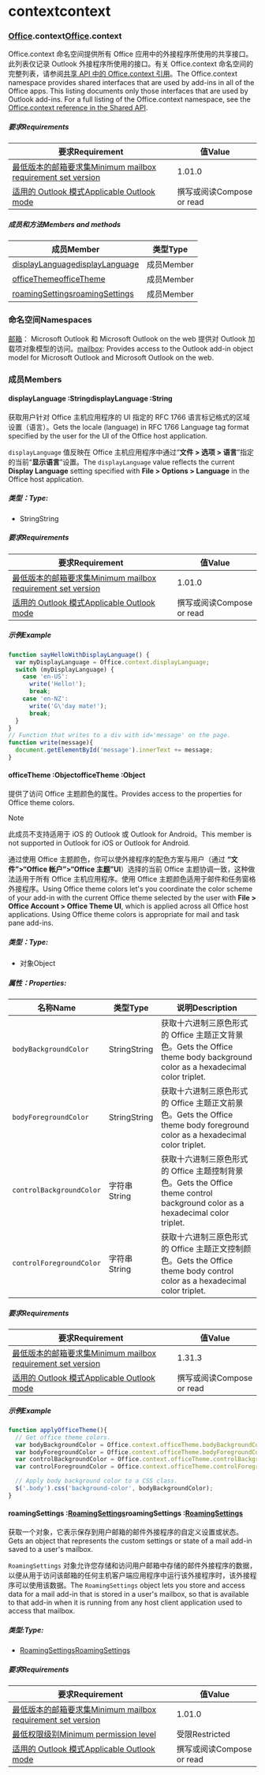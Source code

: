 
# <a name="context"></a><span data-ttu-id="30840-101">context</span><span class="sxs-lookup"><span data-stu-id="30840-101">context</span></span>

### <a name="officeofficemdcontext"></a><span data-ttu-id="30840-102">[Office](Office.md).context</span><span class="sxs-lookup"><span data-stu-id="30840-102">[Office](Office.md).context</span></span>

<span data-ttu-id="30840-p101">Office.context 命名空间提供所有 Office 应用中的外接程序所使用的共享接口。此列表仅记录 Outlook 外接程序所使用的接口。有关 Office.context 命名空间的完整列表，请参阅[共享 API 中的 Office.context 引用](/javascript/api/office/office.context)。</span><span class="sxs-lookup"><span data-stu-id="30840-p101">The Office.context namespace provides shared interfaces that are used by add-ins in all of the Office apps. This listing documents only those interfaces that are used by Outlook add-ins. For a full listing of the Office.context namespace, see the [Office.context reference in the Shared API](/javascript/api/office/office.context).</span></span>

##### <a name="requirements"></a><span data-ttu-id="30840-105">要求</span><span class="sxs-lookup"><span data-stu-id="30840-105">Requirements</span></span>

|<span data-ttu-id="30840-106">要求</span><span class="sxs-lookup"><span data-stu-id="30840-106">Requirement</span></span>| <span data-ttu-id="30840-107">值</span><span class="sxs-lookup"><span data-stu-id="30840-107">Value</span></span>|
|---|---|
|[<span data-ttu-id="30840-108">最低版本的邮箱要求集</span><span class="sxs-lookup"><span data-stu-id="30840-108">Minimum mailbox requirement set version</span></span>](/javascript/office/requirement-sets/outlook-api-requirement-sets)| <span data-ttu-id="30840-109">1.0</span><span class="sxs-lookup"><span data-stu-id="30840-109">1.0</span></span>|
|[<span data-ttu-id="30840-110">适用的 Outlook 模式</span><span class="sxs-lookup"><span data-stu-id="30840-110">Applicable Outlook mode</span></span>](https://docs.microsoft.com/outlook/add-ins/#extension-points)| <span data-ttu-id="30840-111">撰写或阅读</span><span class="sxs-lookup"><span data-stu-id="30840-111">Compose or read</span></span>|

##### <a name="members-and-methods"></a><span data-ttu-id="30840-112">成员和方法</span><span class="sxs-lookup"><span data-stu-id="30840-112">Members and methods</span></span>

| <span data-ttu-id="30840-113">成员</span><span class="sxs-lookup"><span data-stu-id="30840-113">Member</span></span> | <span data-ttu-id="30840-114">类型</span><span class="sxs-lookup"><span data-stu-id="30840-114">Type</span></span> |
|--------|------|
| [<span data-ttu-id="30840-115">displayLanguage</span><span class="sxs-lookup"><span data-stu-id="30840-115">displayLanguage</span></span>](#displaylanguage-string) | <span data-ttu-id="30840-116">成员</span><span class="sxs-lookup"><span data-stu-id="30840-116">Member</span></span> |
| [<span data-ttu-id="30840-117">officeTheme</span><span class="sxs-lookup"><span data-stu-id="30840-117">officeTheme</span></span>](#officetheme-object) | <span data-ttu-id="30840-118">成员</span><span class="sxs-lookup"><span data-stu-id="30840-118">Member</span></span> |
| [<span data-ttu-id="30840-119">roamingSettings</span><span class="sxs-lookup"><span data-stu-id="30840-119">roamingSettings</span></span>](#roamingsettings-roamingsettingsjavascriptapioutlookofficeroamingsettings) | <span data-ttu-id="30840-120">成员</span><span class="sxs-lookup"><span data-stu-id="30840-120">Member</span></span> |

### <a name="namespaces"></a><span data-ttu-id="30840-121">命名空间</span><span class="sxs-lookup"><span data-stu-id="30840-121">Namespaces</span></span>

<span data-ttu-id="30840-122">[邮箱](office.context.mailbox.md)： Microsoft Outlook 和 Microsoft Outlook on the web 提供对 Outlook 加载项对象模型的访问。</span><span class="sxs-lookup"><span data-stu-id="30840-122">[mailbox](office.context.mailbox.md): Provides access to the Outlook add-in object model for Microsoft Outlook and Microsoft Outlook on the web.</span></span>

### <a name="members"></a><span data-ttu-id="30840-123">成员</span><span class="sxs-lookup"><span data-stu-id="30840-123">Members</span></span>

####  <a name="displaylanguage-string"></a><span data-ttu-id="30840-124">displayLanguage :String</span><span class="sxs-lookup"><span data-stu-id="30840-124">displayLanguage :String</span></span>

<span data-ttu-id="30840-125">获取用户针对 Office 主机应用程序的 UI 指定的 RFC 1766 语言标记格式的区域设置（语言）。</span><span class="sxs-lookup"><span data-stu-id="30840-125">Gets the locale (language) in RFC 1766 Language tag format specified by the user for the UI of the Office host application.</span></span>

<span data-ttu-id="30840-126">`displayLanguage` 值反映在 Office 主机应用程序中通过“**文件 > 选项 > 语言**”指定的当前“**显示语言**”设置。</span><span class="sxs-lookup"><span data-stu-id="30840-126">The `displayLanguage` value reflects the current **Display Language** setting specified with **File > Options > Language** in the Office host application.</span></span>

##### <a name="type"></a><span data-ttu-id="30840-127">类型：</span><span class="sxs-lookup"><span data-stu-id="30840-127">Type:</span></span>

*   <span data-ttu-id="30840-128">String</span><span class="sxs-lookup"><span data-stu-id="30840-128">String</span></span>

##### <a name="requirements"></a><span data-ttu-id="30840-129">要求</span><span class="sxs-lookup"><span data-stu-id="30840-129">Requirements</span></span>

|<span data-ttu-id="30840-130">要求</span><span class="sxs-lookup"><span data-stu-id="30840-130">Requirement</span></span>| <span data-ttu-id="30840-131">值</span><span class="sxs-lookup"><span data-stu-id="30840-131">Value</span></span>|
|---|---|
|[<span data-ttu-id="30840-132">最低版本的邮箱要求集</span><span class="sxs-lookup"><span data-stu-id="30840-132">Minimum mailbox requirement set version</span></span>](/javascript/office/requirement-sets/outlook-api-requirement-sets)| <span data-ttu-id="30840-133">1.0</span><span class="sxs-lookup"><span data-stu-id="30840-133">1.0</span></span>|
|[<span data-ttu-id="30840-134">适用的 Outlook 模式</span><span class="sxs-lookup"><span data-stu-id="30840-134">Applicable Outlook mode</span></span>](https://docs.microsoft.com/outlook/add-ins/#extension-points)| <span data-ttu-id="30840-135">撰写或阅读</span><span class="sxs-lookup"><span data-stu-id="30840-135">Compose or read</span></span>|

##### <a name="example"></a><span data-ttu-id="30840-136">示例</span><span class="sxs-lookup"><span data-stu-id="30840-136">Example</span></span>

```js
function sayHelloWithDisplayLanguage() {
  var myDisplayLanguage = Office.context.displayLanguage;
  switch (myDisplayLanguage) {
    case 'en-US':
      write('Hello!');
      break;
    case 'en-NZ':
      write('G\'day mate!');
      break;
  }
}
// Function that writes to a div with id='message' on the page.
function write(message){
  document.getElementById('message').innerText += message;
}
```

####  <a name="officetheme-object"></a><span data-ttu-id="30840-137">officeTheme :Object</span><span class="sxs-lookup"><span data-stu-id="30840-137">officeTheme :Object</span></span>

<span data-ttu-id="30840-138">提供了访问 Office 主题颜色的属性。</span><span class="sxs-lookup"><span data-stu-id="30840-138">Provides access to the properties for Office theme colors.</span></span>

> [!NOTE]
> <span data-ttu-id="30840-139">此成员不支持适用于 iOS 的 Outlook 或 Outlook for Android。</span><span class="sxs-lookup"><span data-stu-id="30840-139">This member is not supported in Outlook for iOS or Outlook for Android.</span></span>

<span data-ttu-id="30840-p102">通过使用 Office 主题颜色，你可以使外接程序的配色方案与用户（通过 **“文件”>“Office 帐户”>“Office 主题”UI**）选择的当前 Office 主题协调一致，这种做法适用于所有 Office 主机应用程序。使用 Office 主题颜色适用于邮件和任务窗格外接程序。</span><span class="sxs-lookup"><span data-stu-id="30840-p102">Using Office theme colors let's you coordinate the color scheme of your add-in with the current Office theme selected by the user with **File > Office Account > Office Theme UI**, which is applied across all Office host applications. Using Office theme colors is appropriate for mail and task pane add-ins.</span></span>

##### <a name="type"></a><span data-ttu-id="30840-142">类型：</span><span class="sxs-lookup"><span data-stu-id="30840-142">Type:</span></span>

*   <span data-ttu-id="30840-143">对象</span><span class="sxs-lookup"><span data-stu-id="30840-143">Object</span></span>

##### <a name="properties"></a><span data-ttu-id="30840-144">属性：</span><span class="sxs-lookup"><span data-stu-id="30840-144">Properties:</span></span>

|<span data-ttu-id="30840-145">名称</span><span class="sxs-lookup"><span data-stu-id="30840-145">Name</span></span>| <span data-ttu-id="30840-146">类型</span><span class="sxs-lookup"><span data-stu-id="30840-146">Type</span></span>| <span data-ttu-id="30840-147">说明</span><span class="sxs-lookup"><span data-stu-id="30840-147">Description</span></span>|
|---|---|---|
|`bodyBackgroundColor`| <span data-ttu-id="30840-148">String</span><span class="sxs-lookup"><span data-stu-id="30840-148">String</span></span>|<span data-ttu-id="30840-149">获取十六进制三原色形式的 Office 主题正文背景色。</span><span class="sxs-lookup"><span data-stu-id="30840-149">Gets the Office theme body background color as a hexadecimal color triplet.</span></span>|
|`bodyForegroundColor`| <span data-ttu-id="30840-150">String</span><span class="sxs-lookup"><span data-stu-id="30840-150">String</span></span>|<span data-ttu-id="30840-151">获取十六进制三原色形式的 Office 主题正文前景色。</span><span class="sxs-lookup"><span data-stu-id="30840-151">Gets the Office theme body foreground color as a hexadecimal color triplet.</span></span>|
|`controlBackgroundColor`| <span data-ttu-id="30840-152">字符串</span><span class="sxs-lookup"><span data-stu-id="30840-152">String</span></span>|<span data-ttu-id="30840-153">获取十六进制三原色形式的 Office 主题控制背景色。</span><span class="sxs-lookup"><span data-stu-id="30840-153">Gets the Office theme control background color as a hexadecimal color triplet.</span></span>|
|`controlForegroundColor`| <span data-ttu-id="30840-154">字符串</span><span class="sxs-lookup"><span data-stu-id="30840-154">String</span></span>|<span data-ttu-id="30840-155">获取十六进制三原色形式的 Office 主题正文控制颜色。</span><span class="sxs-lookup"><span data-stu-id="30840-155">Gets the Office theme body control color as a hexadecimal color triplet.</span></span>|

##### <a name="requirements"></a><span data-ttu-id="30840-156">要求</span><span class="sxs-lookup"><span data-stu-id="30840-156">Requirements</span></span>

|<span data-ttu-id="30840-157">要求</span><span class="sxs-lookup"><span data-stu-id="30840-157">Requirement</span></span>| <span data-ttu-id="30840-158">值</span><span class="sxs-lookup"><span data-stu-id="30840-158">Value</span></span>|
|---|---|
|[<span data-ttu-id="30840-159">最低版本的邮箱要求集</span><span class="sxs-lookup"><span data-stu-id="30840-159">Minimum mailbox requirement set version</span></span>](/javascript/office/requirement-sets/outlook-api-requirement-sets)| <span data-ttu-id="30840-160">1.3</span><span class="sxs-lookup"><span data-stu-id="30840-160">1.3</span></span>|
|[<span data-ttu-id="30840-161">适用的 Outlook 模式</span><span class="sxs-lookup"><span data-stu-id="30840-161">Applicable Outlook mode</span></span>](https://docs.microsoft.com/outlook/add-ins/#extension-points)| <span data-ttu-id="30840-162">撰写或阅读</span><span class="sxs-lookup"><span data-stu-id="30840-162">Compose or read</span></span>|

##### <a name="example"></a><span data-ttu-id="30840-163">示例</span><span class="sxs-lookup"><span data-stu-id="30840-163">Example</span></span>

```js
function applyOfficeTheme(){
  // Get office theme colors.
  var bodyBackgroundColor = Office.context.officeTheme.bodyBackgroundColor;
  var bodyForegroundColor = Office.context.officeTheme.bodyForegroundColor;
  var controlBackgroundColor = Office.context.officeTheme.controlBackgroundColor
  var controlForegroundColor = Office.context.officeTheme.controlForegroundColor;

  // Apply body background color to a CSS class.
  $('.body').css('background-color', bodyBackgroundColor);
}
```

####  <a name="roamingsettings-roamingsettingsjavascriptapioutlookofficeroamingsettings"></a><span data-ttu-id="30840-164">roamingSettings :[RoamingSettings](/javascript/api/outlook/office.RoamingSettings)</span><span class="sxs-lookup"><span data-stu-id="30840-164">roamingSettings :[RoamingSettings](/javascript/api/outlook/office.RoamingSettings)</span></span>

<span data-ttu-id="30840-165">获取一个对象，它表示保存到用户邮箱的邮件外接程序的自定义设置或状态。</span><span class="sxs-lookup"><span data-stu-id="30840-165">Gets an object that represents the custom settings or state of a mail add-in saved to a user's mailbox.</span></span>

<span data-ttu-id="30840-166">`RoamingSettings` 对象允许您存储和访问用户邮箱中存储的邮件外接程序的数据，以便从用于访问该邮箱的任何主机客户端应用程序中运行该外接程序时，该外接程序可以使用该数据。</span><span class="sxs-lookup"><span data-stu-id="30840-166">The `RoamingSettings` object lets you store and access data for a mail add-in that is stored in a user's mailbox, so that is available to that add-in when it is running from any host client application used to access that mailbox.</span></span>

##### <a name="type"></a><span data-ttu-id="30840-167">类型:</span><span class="sxs-lookup"><span data-stu-id="30840-167">Type:</span></span>

*   [<span data-ttu-id="30840-168">RoamingSettings</span><span class="sxs-lookup"><span data-stu-id="30840-168">RoamingSettings</span></span>](/javascript/api/outlook/office.RoamingSettings)

##### <a name="requirements"></a><span data-ttu-id="30840-169">要求</span><span class="sxs-lookup"><span data-stu-id="30840-169">Requirements</span></span>

|<span data-ttu-id="30840-170">要求</span><span class="sxs-lookup"><span data-stu-id="30840-170">Requirement</span></span>| <span data-ttu-id="30840-171">值</span><span class="sxs-lookup"><span data-stu-id="30840-171">Value</span></span>|
|---|---|
|[<span data-ttu-id="30840-172">最低版本的邮箱要求集</span><span class="sxs-lookup"><span data-stu-id="30840-172">Minimum mailbox requirement set version</span></span>](/javascript/office/requirement-sets/outlook-api-requirement-sets)| <span data-ttu-id="30840-173">1.0</span><span class="sxs-lookup"><span data-stu-id="30840-173">1.0</span></span>|
|[<span data-ttu-id="30840-174">最低权限级别</span><span class="sxs-lookup"><span data-stu-id="30840-174">Minimum permission level</span></span>](https://docs.microsoft.com/outlook/add-ins/understanding-outlook-add-in-permissions)| <span data-ttu-id="30840-175">受限</span><span class="sxs-lookup"><span data-stu-id="30840-175">Restricted</span></span>|
|[<span data-ttu-id="30840-176">适用的 Outlook 模式</span><span class="sxs-lookup"><span data-stu-id="30840-176">Applicable Outlook mode</span></span>](https://docs.microsoft.com/outlook/add-ins/#extension-points)| <span data-ttu-id="30840-177">撰写或阅读</span><span class="sxs-lookup"><span data-stu-id="30840-177">Compose or read</span></span>|